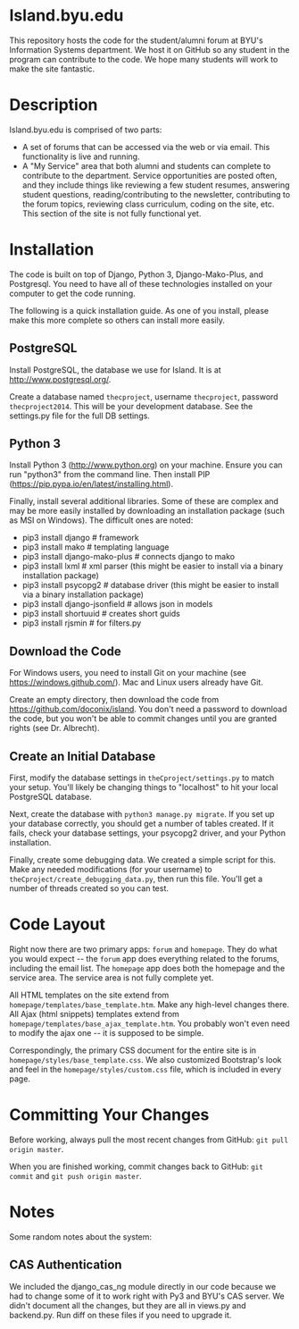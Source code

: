 Island.byu.edu
======


This repository hosts the code for the student/alumni forum at BYU's Information Systems department. We host it on GitHub so any student in the program can contribute to the code.  We hope many students will work to make the site fantastic.

# Description

Island.byu.edu is comprised of two parts:

* A set of forums that can be accessed via the web or via email.  This functionality is live and running.
* A "My Service" area that both alumni and students can complete to contribute to the department.   Service opportunities are posted often, and they include things like reviewing a few student resumes, answering student questions, reading/contributing to the newsletter, contributing to the forum topics, reviewing class curriculum, coding on the site, etc.  This section of the site is not fully functional yet.


# Installation

The code is built on top of Django, Python 3, Django-Mako-Plus, and Postgresql.  You need to have all of these technologies installed on your computer to get the code running.

The following is a quick installation guide.  As one of you install, please make this more complete so others can install more easily.

## PostgreSQL

Install PostgreSQL, the database we use for Island.  It is at http://www.postgresql.org/. 

Create a database named `thecproject`, username `thecproject`, password `thecproject2014`.  This will be your development database. See the settings.py file for the full DB settings.

## Python 3

Install Python 3 (http://www.python.org) on your machine.  Ensure you can run "python3" from the command line.  Then install PIP (https://pip.pypa.io/en/latest/installing.html).

Finally, install several additional libraries.  Some of these are complex and may be more easily installed by downloading an installation package (such as MSI on Windows).  The difficult ones are noted:

* pip3 install django              # framework
* pip3 install mako                # templating language
* pip3 install django-mako-plus    # connects django to mako
* pip3 install lxml                # xml parser (this might be easier to install via a binary installation package)
* pip3 install psycopg2            # database driver (this might be easier to install via a binary installation package)
* pip3 install django-jsonfield    # allows json in models
* pip3 install shortuuid           # creates short guids
* pip3 install rjsmin              # for filters.py



## Download the Code

For Windows users, you need to install Git on your machine (see https://windows.github.com/).  Mac and Linux users already have Git.  

Create an empty directory, then download the code from https://github.com/doconix/island.  You don't need a password to download the code, but you won't be able to commit changes until you are granted rights (see Dr. Albrecht).


## Create an Initial Database

First, modify the database settings in `theCproject/settings.py` to match your setup.  You'll likely be changing things to "localhost" to hit your local PostgreSQL database.

Next, create the database with `python3 manage.py migrate`.  If you set up your database correctly, you should get a number of tables created.  If it fails, check your database settings, your psycopg2 driver, and your Python installation.

Finally, create some debugging data.  We created a simple script for this. Make any needed modifications (for your username) to `theCproject/create_debugging_data.py`, then run this file.  You'll get a number of threads created so you can test.


# Code Layout

Right now there are two primary apps: `forum` and `homepage`.  They do what you would expect -- the `forum` app does everything related to the forums, including the email list.  The `homepage` app does both the homepage and the service area.  The service area is not fully complete yet.

All HTML templates on the site extend from `homepage/templates/base_template.htm`.  Make any high-level changes there.  All Ajax (html snippets) templates extend from `homepage/templates/base_ajax_template.htm`.  You probably won't even need to modify the ajax one -- it is supposed to be simple.

Correspondingly, the primary CSS document for the entire site is in `homepage/styles/base_template.css`.  We also customized Bootstrap's look and feel in the `homepage/styles/custom.css` file, which is included in every page.


# Committing Your Changes

Before working, always pull the most recent changes from GitHub: `git pull origin master`.

When you are finished working, commit changes back to GitHub: `git commit` and `git push origin master`. 

# Notes

Some random notes about the system:

## CAS Authentication

We included the django_cas_ng module directly in our code because we had to change some of it to work right with Py3 and BYU's CAS server.  We didn't document all the changes,
but they are all in views.py and backend.py.  Run diff on these files if you need to upgrade it.

